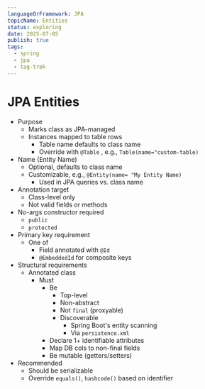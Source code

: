 ```yaml
---
languageOrFramework: JPA
topicName: Entities
status: exploring
date: 2025-07-05
publish: true
tags:
  - spring
  - jpa
  - tag-trek
---
```

# JPA Entities

- Purpose
    - Marks class as JPA-managed
    - Instances mapped to table rows
        - Table name defaults to class name
        - Override with `@Table` , e.g., `Table(name="custom-table)`
- Name (Entity Name)
    - Optional, defaults to class name
    - Customizable, e.g., `@Entity(name= "My Entity Name)`
        - Used in JPA queries vs. class name
- Annotation target
    - Class-level only
    - Not valid fields or methods
- No-args constructor required
    - `public`
    - `protected`
-  Primary key requirement
    - One of
        - Field annotated with `@Id`
        - `@EmbeddedId` for composite keys
- Structural requirements
    - Annotated class 
        - Must
            - Be 
                - Top-level
                - Non-abstract
                - Not `final` (proxyable)
                -  Discoverable
                    - Spring Boot's entity scanning
                    - Via `persistence.xml`
            - Declare 1+ identifiable attributes
            - Map DB cols to non-final fields
            - Be mutable (getters/setters)
- Recommended
    - Should be serializable
    - Override `equals()`, `hashcode()` based on identifier 

